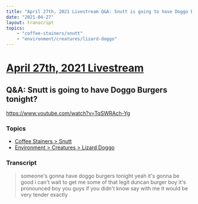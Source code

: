 ```yaml
---
title: "April 27th, 2021 Livestream Q&A: Snutt is going to have Doggo Burgers tonight?"
date: "2021-04-27"
layout: transcript
topics:
    - "coffee-stainers/snutt"
    - "environment/creatures/lizard-doggo"
---
```

# [April 27th, 2021 Livestream](../2021-04-27.md)
## Q&A: Snutt is going to have Doggo Burgers tonight?
https://www.youtube.com/watch?v=TqSWRAch-Yg

### Topics
* [Coffee Stainers > Snutt](../topics/coffee-stainers/snutt.md)
* [Environment > Creatures > Lizard Doggo](../topics/environment/creatures/lizard-doggo.md)

### Transcript

> someone's gonna have doggo burgers tonight yeah it's gonna be good i can't wait to get me some of that legit duncan burger boy it's pronounced boy you guys if you didn't know say with me it would be very tender exactly

